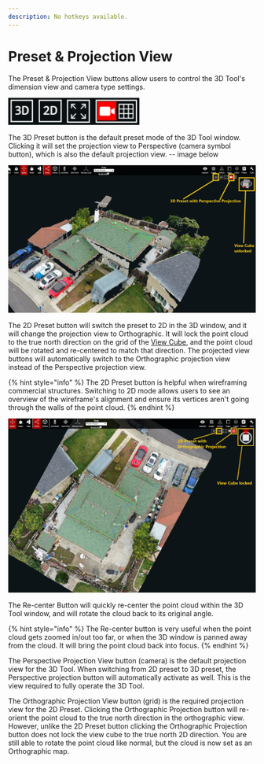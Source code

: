 ```yaml
---
description: No hotkeys available.
---
```


# Preset & Projection View

The Preset & Projection View buttons allow users to control the 3D Tool's dimension view and camera type settings.

![](.gitbook/assets/3d-2d-camera-and-ortho-buttons_large.png)

The 3D Preset button is the default preset mode of the 3D Tool window. Clicking it will set the projection view to Perspective \(camera symbol button\), which is also the default projection view. -- image below

![3D Preset on with Perspective Projection View, and View Cube unlocked.](.gitbook/assets/3d-preset%20%281%29.png)

The 2D Preset button will switch the preset to 2D in the 3D window, and it will change the projection view to Orthographic. It will lock the point cloud to the true north direction on the grid of the [View Cube](view-cube.md), and the point cloud will be rotated and re-centered to match that direction. The projected view buttons will automatically switch to the Orthographic projection view instead of the Perspective projection view.

{% hint style="info" %}
The 2D Preset button is helpful when wireframing commercial structures. Switching to 2D mode allows users to see an overview of the wireframe's alignment and ensure its vertices aren't going through the walls of the point cloud.
{% endhint %}

![2D Preset on with Orthographic Projection View, and View Cube locked.](.gitbook/assets/2d-preset.png)

The Re-center Button will quickly re-center the point cloud within the 3D Tool window, and will rotate the cloud back to its original angle.

{% hint style="info" %}
The Re-center button is very useful when the point cloud gets zoomed in/out too far, or when the 3D window is panned away from the cloud. It will bring the point cloud back into focus.
{% endhint %}

The Perspective Projection View button \(camera\) is the default projection view for the 3D Tool. When switching from 2D preset to 3D preset, the Perspective projection button will automatically activate as well. This is the view required to fully operate the 3D Tool.

The Orthographic Projection View button \(grid\) is the required projection view for the 2D Preset. Clicking the Orthographic Projection button will re-orient the point cloud to the true north direction in the orthographic view. However, unlike the 2D Preset button clicking the Orthographic Projection button does not lock the view cube to the true north 2D direction. You are still able to rotate the point cloud like normal, but the cloud is now set as an Orthographic map.


